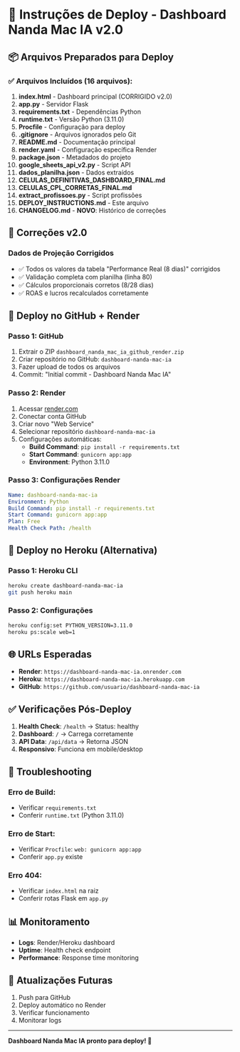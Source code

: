# 🚀 Instruções de Deploy - Dashboard Nanda Mac IA v2.0

## 📦 Arquivos Preparados para Deploy

### ✅ Arquivos Incluídos (16 arquivos):
1. **index.html** - Dashboard principal (CORRIGIDO v2.0)
2. **app.py** - Servidor Flask
3. **requirements.txt** - Dependências Python
4. **runtime.txt** - Versão Python (3.11.0)
5. **Procfile** - Configuração para deploy
6. **.gitignore** - Arquivos ignorados pelo Git
7. **README.md** - Documentação principal
8. **render.yaml** - Configuração específica Render
9. **package.json** - Metadados do projeto
10. **google_sheets_api_v2.py** - Script API
11. **dados_planilha.json** - Dados extraídos
12. **CELULAS_DEFINITIVAS_DASHBOARD_FINAL.md**
13. **CELULAS_CPL_CORRETAS_FINAL.md**
14. **extract_profissoes.py** - Script profissões
15. **DEPLOY_INSTRUCTIONS.md** - Este arquivo
16. **CHANGELOG.md** - **NOVO**: Histórico de correções

## 🔧 Correções v2.0

### **Dados de Projeção Corrigidos**
- ✅ Todos os valores da tabela "Performance Real (8 dias)" corrigidos
- ✅ Validação completa com planilha (linha 80)
- ✅ Cálculos proporcionais corretos (8/28 dias)
- ✅ ROAS e lucros recalculados corretamente

## 🔗 Deploy no GitHub + Render

### **Passo 1: GitHub**
1. Extrair o ZIP `dashboard_nanda_mac_ia_github_render.zip`
2. Criar repositório no GitHub: `dashboard-nanda-mac-ia`
3. Fazer upload de todos os arquivos
4. Commit: "Initial commit - Dashboard Nanda Mac IA"

### **Passo 2: Render**
1. Acessar [render.com](https://render.com)
2. Conectar conta GitHub
3. Criar novo "Web Service"
4. Selecionar repositório `dashboard-nanda-mac-ia`
5. Configurações automáticas:
   - **Build Command**: `pip install -r requirements.txt`
   - **Start Command**: `gunicorn app:app`
   - **Environment**: Python 3.11.0

### **Passo 3: Configurações Render**
```yaml
Name: dashboard-nanda-mac-ia
Environment: Python
Build Command: pip install -r requirements.txt
Start Command: gunicorn app:app
Plan: Free
Health Check Path: /health
```

## 🔗 Deploy no Heroku (Alternativa)

### **Passo 1: Heroku CLI**
```bash
heroku create dashboard-nanda-mac-ia
git push heroku main
```

### **Passo 2: Configurações**
```bash
heroku config:set PYTHON_VERSION=3.11.0
heroku ps:scale web=1
```

## 🌐 URLs Esperadas

- **Render**: `https://dashboard-nanda-mac-ia.onrender.com`
- **Heroku**: `https://dashboard-nanda-mac-ia.herokuapp.com`
- **GitHub**: `https://github.com/usuario/dashboard-nanda-mac-ia`

## ✅ Verificações Pós-Deploy

1. **Health Check**: `/health` → Status: healthy
2. **Dashboard**: `/` → Carrega corretamente
3. **API Data**: `/api/data` → Retorna JSON
4. **Responsivo**: Funciona em mobile/desktop

## 🔧 Troubleshooting

### **Erro de Build**:
- Verificar `requirements.txt`
- Conferir `runtime.txt` (Python 3.11.0)

### **Erro de Start**:
- Verificar `Procfile`: `web: gunicorn app:app`
- Conferir `app.py` existe

### **Erro 404**:
- Verificar `index.html` na raiz
- Conferir rotas Flask em `app.py`

## 📊 Monitoramento

- **Logs**: Render/Heroku dashboard
- **Uptime**: Health check endpoint
- **Performance**: Response time monitoring

## 🔄 Atualizações Futuras

1. Push para GitHub
2. Deploy automático no Render
3. Verificar funcionamento
4. Monitorar logs

---

**Dashboard Nanda Mac IA pronto para deploy! 🚀**

